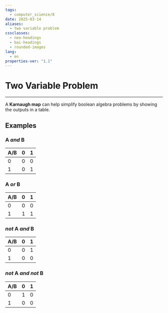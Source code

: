 ```yaml
---
tags:
  - computer_science/8
date: 2025-03-14
aliases:
  - two variable problem
cssclasses:
  - neo-headings
  - bai-headings
  - rounded-images
lang:
  - en
properties-ver: "1.1"
---
```

# Two Variable Problem

***
A **Karnaugh map** can help simplify boolean algebra problems by showing the outputs in a table.
## Examples

### A *and* B

| A/B | 0   | 1   |
| --- | --- | --- |
| 0   | 0   | 0   |
| 1   | 0   | 1   |
### A *or* B
| A/B | 0   | 1   |
| --- | --- | --- |
| 0   | 0   | 0   |
| 1   | 1   | 1   |

### *not* A *and* B
| A/B | 0   | 1   |
| --- | --- | --- |
| 0   | 0   | 1   |
| 1   | 0   | 0   |
### *not* A *and not* B
| A/B | 0   | 1   |
| --- | --- | --- |
| 0   | 1   | 0   |
| 1   | 0   | 0   |
##